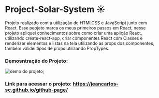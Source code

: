 # Project-Solar-System :sunny:
Projeto realizado com a utilização de HTMl,CSS e JavaScript junto com React. Esse peojeto marca os meus primeiros passos em React, nesse projeto apliquei conhecimentos sobre como criar uma aplição React, utilizando create-react-app, criar componentes React com Classes e renderizar elementos e listas na tela utilizando as props dos componentes, também validei tipos de props utilizando PropTypes.

### Demosntração do Projeto:
<img src='src/images/demo-solar-system.gif' alt='demo do projeto'></img>;

### Link para acessar o projeto: https://jeancarlos-sc.github.io/github-page/

